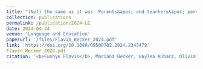 ```yaml
---
title: "(Not) the same as it was: Parents&apos; and teachers&apos; perception on the impact of COVID-19 on a bilingual elementary program"
collection: publications
permalink: /publication/2024-LE
date: 2024-04-24
venue: 'Language and Education'
paperurl: '/files/Flavin_Becker_2024.pdf'
link: 'https://doi.org/10.1080/09500782.2024.2343479'
Flavin_Becker_2024.pdf
citation: '<b>Eunhye Flavin</b>, Mariana Becker, Haylea Hubacz, Olivia Barbieri, Gabrielle Oliveira. Flavin, &quot;(Not) the same as it was: Parents&apos; and teachers&apos; perception on the impact of COVID-19 on a bilingual elementary program, &quot; in <i>Language and Education</i>, pp. 1–19, 2024.'
---
```

